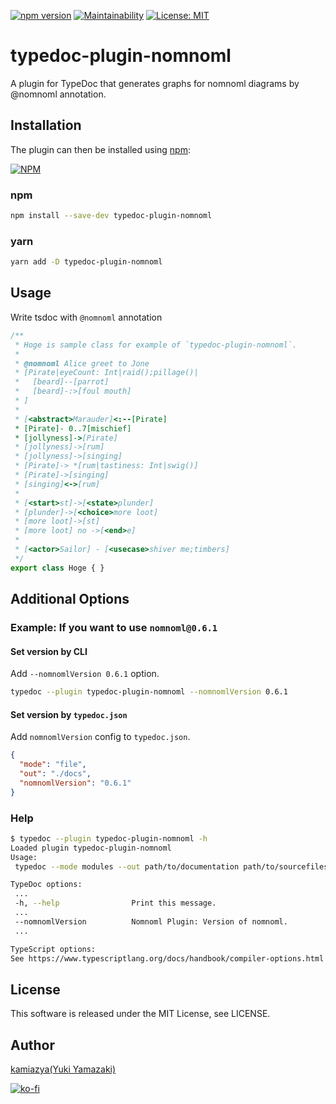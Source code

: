[![npm version](https://badge.fury.io/js/typedoc-plugin-nomnoml.svg)](https://badge.fury.io/js/typedoc-plugin-nomnoml) [![Maintainability](https://api.codeclimate.com/v1/badges/330fef9d4d98238e09c1/maintainability)](https://codeclimate.com/github/kamiazya/typedoc-plugin-nomnoml/maintainability) [![License: MIT](https://img.shields.io/badge/License-MIT-yellow.svg)](https://opensource.org/licenses/MIT)

# typedoc-plugin-nomnoml

A plugin for TypeDoc that generates graphs for nomnoml diagrams by @nomnoml annotation.

## Installation

The plugin can then be installed using [npm](https://www.npmjs.com/):

[![NPM](https://nodei.co/npm/typedoc-plugin-nomnoml.png)](https://nodei.co/npm/typedoc-plugin-nomnoml/)

### npm

```bash
npm install --save-dev typedoc-plugin-nomnoml
```

### yarn

```bash
yarn add -D typedoc-plugin-nomnoml
```

## Usage

Write tsdoc with `@nomnoml` annotation

```typescript
/**
 * Hoge is sample class for example of `typedoc-plugin-nomnoml`.
 *
 * @nomnoml Alice greet to Jone
 * [Pirate|eyeCount: Int|raid();pillage()|
 *   [beard]--[parrot]
 *   [beard]-:>[foul mouth]
 * ]
 *
 * [<abstract>Marauder]<:--[Pirate]
 * [Pirate]- 0..7[mischief]
 * [jollyness]->[Pirate]
 * [jollyness]->[rum]
 * [jollyness]->[singing]
 * [Pirate]-> *[rum|tastiness: Int|swig()]
 * [Pirate]->[singing]
 * [singing]<->[rum]
 *
 * [<start>st]->[<state>plunder]
 * [plunder]->[<choice>more loot]
 * [more loot]->[st]
 * [more loot] no ->[<end>e]
 *
 * [<actor>Sailor] - [<usecase>shiver me;timbers]
 */
export class Hoge { }
```

## Additional Options

### Example: If you want to use `nomnoml@0.6.1`

#### Set version by CLI

Add `--nomnomlVersion 0.6.1` option.

```bash
typedoc --plugin typedoc-plugin-nomnoml --nomnomlVersion 0.6.1
```

#### Set version by `typedoc.json`

Add `nomnomlVersion` config to `typedoc.json`.

```json
{
  "mode": "file",
  "out": "./docs",
  "nomnomlVersion": "0.6.1"
}
```

### Help

```bash
$ typedoc --plugin typedoc-plugin-nomnoml -h
Loaded plugin typedoc-plugin-nomnoml
Usage:
 typedoc --mode modules --out path/to/documentation path/to/sourcefiles

TypeDoc options:
 ...
 -h, --help                Print this message.
 ...
 --nomnomlVersion          Nomnoml Plugin: Version of nomnoml.
 ...

TypeScript options:
See https://www.typescriptlang.org/docs/handbook/compiler-options.html
```

## License

This software is released under the MIT License, see LICENSE.

## Author

[kamiazya(Yuki Yamazaki)](https://github.com/kamiazya)

[![ko-fi](https://www.ko-fi.com/img/githubbutton_sm.svg)](https://ko-fi.com/W7W5VDNO)
